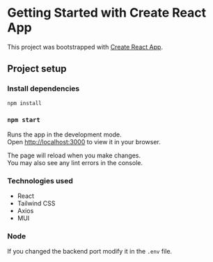 # Getting Started with Create React App

This project was bootstrapped with [Create React App](https://github.com/facebook/create-react-app).

## Project setup

### Install dependencies

```bash
npm install
```

### `npm start`

Runs the app in the development mode.\
Open [http://localhost:3000](http://localhost:3000) to view it in your browser.

The page will reload when you make changes.\
You may also see any lint errors in the console.

### Technologies used

- React
- Tailwind CSS
- Axios
- MUI

### Node

If you changed the backend port modify it in the `.env` file.
